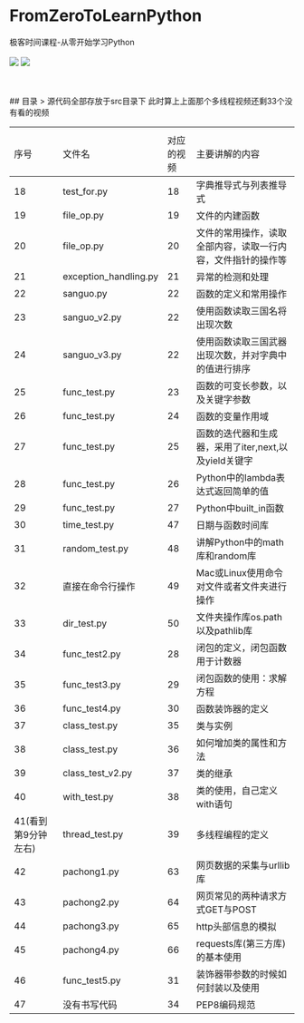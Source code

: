 # FromZeroToLearnPython
极客时间课程-从零开始学习Python<br/><br/>
 ![](https://img.shields.io/badge/Python-3.7-brightgreen.svg)    ![](<https://img.shields.io/badge/build-pass-brightgreen.svg>)

 <br/>
 <br/>
## 目录
> 源代码全部存放于src目录下
<table><th><tr><td>序号</td><td>文件名</td><td>对应的视频</td><td>主要讲解的内容</td></tr></th><tbody>
        <tr><td>18</td><td>test_for.py</td><td>18</td><td>字典推导式与列表推导式</td></tr>
        <tr><td>19</td><td>file_op.py</td><td>19</td><td>文件的内建函数</td></tr>
        <tr><td>20</td><td>file_op.py</td><td>20</td><td>文件的常用操作，读取全部内容，读取一行内容，文件指针的操作等</td></tr>
        <tr><td>21</td><td>exception_handling.py</td><td>21</td><td>异常的检测和处理</td></tr>
        <tr><td>22</td><td>sanguo.py</td><td>22</td><td>函数的定义和常用操作</td></tr>
        <tr><td>23</td><td>sanguo_v2.py</td><td>22</td><td>使用函数读取三国名将出现次数</td></tr>
        <tr><td>24</td><td>sanguo_v3.py</td><td>22</td><td>使用函数读取三国武器出现次数，并对字典中的值进行排序</td></tr>
        <tr><td>25</td><td>func_test.py</td><td>23</td><td>函数的可变长参数，以及关键字参数</td></tr>
        <tr><td>26</td><td>func_test.py</td><td>24</td><td>函数的变量作用域</td></tr>
        <tr><td>27</td><td>func_test.py</td><td>25</td><td>函数的迭代器和生成器，采用了iter,next,以及yield关键字</td></tr>
        <tr><td>28</td><td>func_test.py</td><td>26</td><td>Python中的lambda表达式返回简单的值</td></tr>
        <tr><td>29</td><td>func_test.py</td><td>27</td><td>Python中built_in函数</td></tr>
        <tr><td>30</td><td>time_test.py</td><td>47</td><td>日期与函数时间库</td></tr>
        <tr><td>31</td><td>random_test.py</td><td>48</td><td>讲解Python中的math库和random库</td></tr>        
        <tr><td>32</td><td>直接在命令行操作</td><td>49</td><td>Mac或Linux使用命令对文件或者文件夹进行操作</td></tr>
        <tr><td>33</td><td>dir_test.py</td><td>50</td><td>文件夹操作库os.path以及pathlib库</td></tr>
        <tr><td>34</td><td>func_test2.py</td><td>28</td><td>闭包的定义，闭包函数用于计数器</td></tr>
        <tr><td>35</td><td>func_test3.py</td><td>29</td><td>闭包函数的使用：求解方程</td></tr>
        <tr><td>36</td><td>func_test4.py</td><td>30</td><td>函数装饰器的定义</td></tr>
        <tr><td>37</td><td>class_test.py</td><td>35</td><td>类与实例</td></tr>
        <tr><td>38</td><td>class_test.py</td><td>36</td><td>如何增加类的属性和方法</td></tr>
        <tr><td>39</td><td>class_test_v2.py</td><td>37</td><td>类的继承</td></tr>
        <tr><td>40</td><td>with_test.py</td><td>38</td><td>类的使用，自己定义with语句</td></tr>
        <tr><td>41(看到第9分钟左右)</td><td>thread_test.py</td><td>39</td><td>多线程编程的定义</td></tr>        此时算上上面那个多线程视频还剩33个没有看的视频
        <tr><td>42</td><td>pachong1.py</td><td>63</td><td>网页数据的采集与urllib库</td></tr>
        <tr><td>43</td><td>pachong2.py</td><td>64</td><td>网页常见的两种请求方式GET与POST</td></tr>
        <tr><td>44</td><td>pachong3.py</td><td>65</td><td>http头部信息的模拟</td></tr>
        <tr><td>45</td><td>pachong4.py</td><td>66</td><td>requests库(第三方库)的基本使用</td></tr>
        <tr><td>46</td><td>func_test5.py</td><td>31</td><td>装饰器带参数的时候如何封装以及使用</td></tr>
        <tr><td>47</td><td>没有书写代码</td><td>34</td><td>PEP8编码规范</td></tr>
</tbody>
</table>
